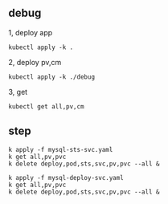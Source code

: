 
## debug

1, deploy app
```
kubectl apply -k .
```
2, deploy pv,cm
```
kubectl apply -k ./debug
```
3, get
```
kubectl get all,pv,cm
```

## step
```
k apply -f mysql-sts-svc.yaml
k get all,pv,pvc
k delete deploy,pod,sts,svc,pv,pvc --all &

k apply -f mysql-deploy-svc.yaml
k get all,pv,pvc
k delete deploy,pod,sts,svc,pv,pvc --all &
```
